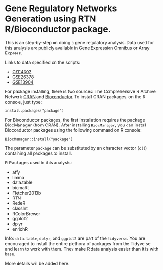 # Gene Regulatory Networks Generation using RTN R/Bioconductor package.

This is an step-by-step on doing a gene regulatory analysis. Data used for this analysis are publicly available in Gene Expression Omnibus or Array Express. 

Links to data specified on the scripts: 
* [GSE4607](https://www.ncbi.nlm.nih.gov/geo/query/acc.cgi?acc=GSE4607)
* [GSE26378](https://www.ncbi.nlm.nih.gov/geo/query/acc.cgi?acc=GSE26378)
* [GSE13904](https://www.ncbi.nlm.nih.gov/geo/query/acc.cgi?acc=GSE2613904)

For package installing, there is two sources: The Comprehensive R Archive Network [CRAN](https://cran.r-project.org/) and [Bioconductor](https://bioconductor.org). To install CRAN packages, on the R console, just type:

```{r}
install.packages("package")
```

For Bioconductor packages, the first installation requires the package BiocManager (from CRAN). After installing `BiocManager`, you can install Bioconductor packages using the following command on R console:

```{r}
BiocManager::install("package")
```
The parameter `package` can be substituted by an character vector (`c()`) containing all packages to install. 

R Packages used in this analysis: 
* affy
* limma
* data.table
* biomaRt
* Fletcher2013b 
* RTN
* RedeR 
* classInt 
* RColorBrewer 
* ggplot2 
* dplyr
* enrichR

Info: `data.table`, `dplyr`, and  `ggplot2` are part of the `tidyverse`. You are encouraged to install the entire plethora of packages from the Tidyverse and learn to work with them. They make R data analysis easier than it is with `base`.

More details will be added here.